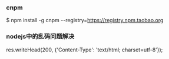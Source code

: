 ### cnpm
$ npm install -g cnpm --registry=https://registry.npm.taobao.org

### nodejs中的乱码问题解决

res.writeHead(200, {'Content-Type': 'text/html; charset=utf-8'});